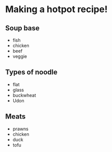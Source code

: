 # Making a hotpot recipe!

## Soup base
* fish
* chicken
* beef
* veggie

## Types of noodle
* flat
* glass
* buckwheat
* Udon

## Meats
* prawns
* chicken
* duck
* tofu
